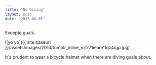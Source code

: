 ```yaml
---
title: "No Diving"
layout: post
date: "2013-08-05"
---
```


Excepte guals.

![yo yo]({{ site.baseurl }}/assets/images/2013/tumblr_inline_mr271ieaoY1qz4rgp.jpg)

It´s prudent to wear a bicycle helmet when there are diving guals about.
